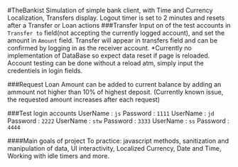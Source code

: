 #TheBankist
Simulation of simple bank client, with Time and Currency Localization, Transfers display. Logout timer is set to 2 minutes and resets after a Transfer or Loan actions
###Transfer
Input on of the test accounts in `Transfer to` field(not accepting the currently logged account), and set the amount in `Amount` field.
Transfer will appear in transfers field and can be confirmed by logging in as the receiver account. 
*Currently no implementation of DataBase so expect data reset if page is reloaded. Account testing can be done without a reload atm, simply input the credentiels in
login fields.

###Request Loan
Amount can be added to current balance by adding an ammount not higher than 10% of highest deposit. (Currently known issue, the requested amount increases after each request)

###Test login accounts
UserName : `js`
Password : `1111`
UserName : `jd`
Password : `2222`
UserName : `stw`
Password : `3333`
UserName : `ss`
Password : `4444`

####Main goals of project
To practice: javascript methods, sanitization and manipulation of data, UI interactivity, Localized Currency, Date and Time, Working with idle timers and more.
